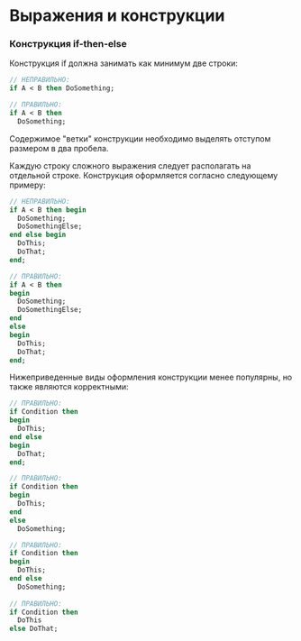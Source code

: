 # Выражения и конструкции

### Конструкция if-then-else

Конструкция if должна занимать как минимум две строки:

```Pascal
// НЕПРАВИЛЬНО:
if A < B then DoSomething; 

// ПРАВИЛЬНО:
if A < B then 
  DoSomething;
```

Содержимое "ветки" конструкции необходимо выделять отступом размером в два пробела.

Каждую строку сложного выражения следует располагать на отдельной строке. Конструкция оформляется согласно следующему примеру:

```Pascal
// НЕПРАВИЛЬНО:
if A < B then begin
  DoSomething; 
  DoSomethingElse;
end else begin
  DoThis;
  DoThat;
end;

// ПРАВИЛЬНО:
if A < B then 
begin
  DoSomething; 
  DoSomethingElse;
end 
else 
begin
  DoThis;
  DoThat;
end;
```

Нижеприведенные виды оформления конструкции менее популярны, но также являются корректными:

```Pascal
// ПРАВИЛЬНО:
if Condition then
begin
  DoThis;
end else
begin
  DoThat;
end;

// ПРАВИЛЬНО:
if Condition then
begin
  DoThis;
end
else
  DoSomething;

// ПРАВИЛЬНО:
if Condition then
begin
  DoThis;
end else
  DoSomething;
  
// ПРАВИЛЬНО:
if Condition then
  DoThis
else DoThat;
```



